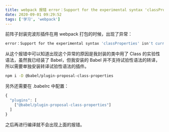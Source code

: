 ```yaml
---
title: webpack 报错 error：Support for the experimental syntax 'classProperties' isn't currently enable
date: 2020-09-01 09:29:52
tags: ['学习', 'webpack']
---
```


前阵子封装完波形插件在用 webpack 打包的时候，出现了异常：

```bash
error：Support for the experimental syntax 'classProperties' isn't currently enable
```

从这个报错中可以知道出现这个异常的原因是我封装的类中用了 Class 的实验性语法，虽然我已经装了 Babel，但我安装的 Babel 并不支持试验性语法的转译，所以需要单独安装转译试验性语法的插件。

```bash
npm i -D @babel/plugin-proposal-class-properties
```

另外还需要在 .babelrc 中配置：

```js
{
  "plugins": [
    ["@babel/plugin-proposal-class-properties"]
  ]
}
```

之后再进行编译就不会出现上面的报错。
